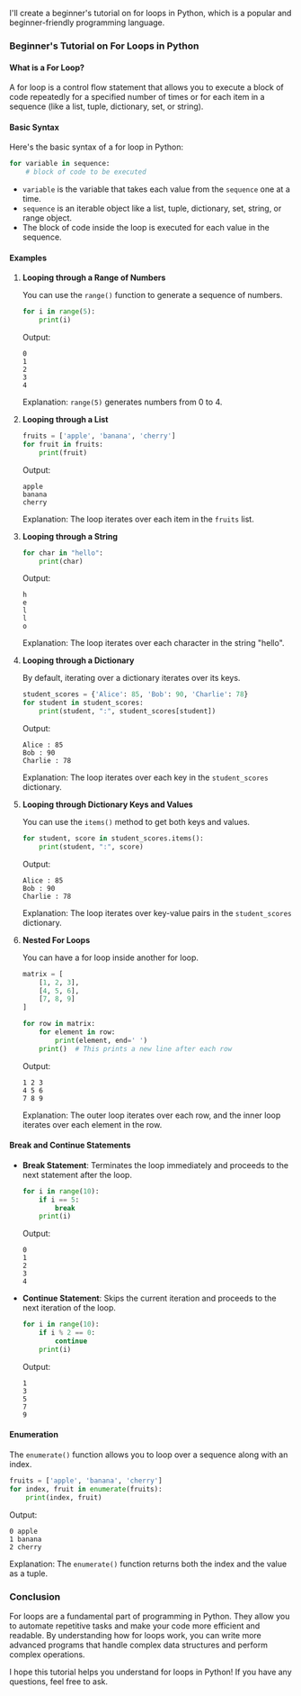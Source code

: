I'll create a beginner's tutorial on for loops in Python, which is a popular and beginner-friendly programming language.

### Beginner's Tutorial on For Loops in Python

#### What is a For Loop?
A for loop is a control flow statement that allows you to execute a block of code repeatedly for a specified number of times or for each item in a sequence (like a list, tuple, dictionary, set, or string).

#### Basic Syntax
Here's the basic syntax of a for loop in Python:

```python
for variable in sequence:
    # block of code to be executed
```

- `variable` is the variable that takes each value from the `sequence` one at a time.
- `sequence` is an iterable object like a list, tuple, dictionary, set, string, or range object.
- The block of code inside the loop is executed for each value in the sequence.

#### Examples

1. **Looping through a Range of Numbers**

   You can use the `range()` function to generate a sequence of numbers.

   ```python
   for i in range(5):
       print(i)
   ```

   Output:
   ```
   0
   1
   2
   3
   4
   ```

   Explanation: `range(5)` generates numbers from 0 to 4.

2. **Looping through a List**

   ```python
   fruits = ['apple', 'banana', 'cherry']
   for fruit in fruits:
       print(fruit)
   ```

   Output:
   ```
   apple
   banana
   cherry
   ```

   Explanation: The loop iterates over each item in the `fruits` list.

3. **Looping through a String**

   ```python
   for char in "hello":
       print(char)
   ```

   Output:
   ```
   h
   e
   l
   l
   o
   ```

   Explanation: The loop iterates over each character in the string "hello".

4. **Looping through a Dictionary**

   By default, iterating over a dictionary iterates over its keys.

   ```python
   student_scores = {'Alice': 85, 'Bob': 90, 'Charlie': 78}
   for student in student_scores:
       print(student, ":", student_scores[student])
   ```

   Output:
   ```
   Alice : 85
   Bob : 90
   Charlie : 78
   ```

   Explanation: The loop iterates over each key in the `student_scores` dictionary.

5. **Looping through Dictionary Keys and Values**

   You can use the `items()` method to get both keys and values.

   ```python
   for student, score in student_scores.items():
       print(student, ":", score)
   ```

   Output:
   ```
   Alice : 85
   Bob : 90
   Charlie : 78
   ```

   Explanation: The loop iterates over key-value pairs in the `student_scores` dictionary.

6. **Nested For Loops**

   You can have a for loop inside another for loop.

   ```python
   matrix = [
       [1, 2, 3],
       [4, 5, 6],
       [7, 8, 9]
   ]

   for row in matrix:
       for element in row:
           print(element, end=' ')
       print()  # This prints a new line after each row
   ```

   Output:
   ```
   1 2 3 
   4 5 6 
   7 8 9 
   ```

   Explanation: The outer loop iterates over each row, and the inner loop iterates over each element in the row.

#### Break and Continue Statements

- **Break Statement**: Terminates the loop immediately and proceeds to the next statement after the loop.

  ```python
  for i in range(10):
      if i == 5:
          break
      print(i)
  ```

  Output:
  ```
  0
  1
  2
  3
  4
  ```

- **Continue Statement**: Skips the current iteration and proceeds to the next iteration of the loop.

  ```python
  for i in range(10):
      if i % 2 == 0:
          continue
      print(i)
  ```

  Output:
  ```
  1
  3
  5
  7
  9
  ```

#### Enumeration

The `enumerate()` function allows you to loop over a sequence along with an index.

```python
fruits = ['apple', 'banana', 'cherry']
for index, fruit in enumerate(fruits):
    print(index, fruit)
```

Output:
```
0 apple
1 banana
2 cherry
```

Explanation: The `enumerate()` function returns both the index and the value as a tuple.

### Conclusion

For loops are a fundamental part of programming in Python. They allow you to automate repetitive tasks and make your code more efficient and readable. By understanding how for loops work, you can write more advanced programs that handle complex data structures and perform complex operations.

I hope this tutorial helps you understand for loops in Python! If you have any questions, feel free to ask.